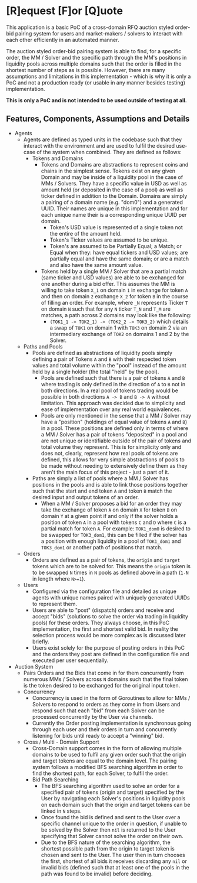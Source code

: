 # \[R\]equest \[F\]or \[Q\]uote

This application is a basic PoC of a cross-domain RFQ auction styled order-bid
pairing system for users and market-makers / solvers to interact with each other
efficiently in an automated manner.

The auction styled order-bid pairing system is able to find, for a specific
order, the MM / Solver and the specific path through the MM's positions in
liquidity pools across multiple domains such that the order is filled in the
shortest number of steps as is possible. However, there are many assumptions and
limitations in this implementation - which is why it is only a PoC and not a
production ready (or usable in any manner besides testing) implementation.

**This is only a PoC and is not intended to be used outside of testing at all.**

## Features, Components, Assumptions and Details

- Agents
  - Agents are defined as typed units in the codebase such that they interact
    with the environment and are used to fulfil the desired use-case of the
    system when combined. They are defined as follows:
    - Tokens and Domains
      - Tokens and Domains are abstractions to represent coins and chains in the
        simplest sense. Tokens exist on any given Domain and may be inside of a 
        liquidity pool in the case of MMs / Solvers. They have a specific value
        in USD as well as amount held (or deposited in the case of a pool) as
        well as ticker defined in addition to the Domain. Domains are simply a 
        pairing of a domain name (e.g. "dom0") and a generated UUID. Their names
        are unique in this implementation and for each unique name their is a 
        corresponding unique UUID per domain.
        - Token's USD value is represented of a single token not the entire of
          the amount held.
        - Token's Ticker values are assumed to be unique.
        - Token's are assumed to be Partially Equal; a Match; or Equal when they:
          have equal tickers and USD values; are partially equal and have the
          same domain; or are a match and also have the same amount value.
      - Tokens held by a single MM / Solver that are a partial match (same ticker
        and USD values) are able to be exchanged for one another during a bid
        offer. This assumes the MM is willing to take token `X_1` on domain `1` in
        exchange for token `A` and then on domain `2` exchange `X_2` for token
        `B` in the course of filling an order. For example, where `_N` represents
        Ticker `T` on domain `N` such that for any `N` ticker `T_N` and `T_M` are
        matches, a path across 2 domains may look like the following:
        - `(TOK1_1 -> TOK2_1) -> (TOK2_2 -> TOK3_2)` which details a swap of
          `TOK1` on domain 1 with `TOK3` on domain 2 via an intermediary exchange
          of `TOK2` on domains 1 and 2 by the Solver.
  - Paths and Pools
    - Pools are defined as abstractions of liquidity pools simply defining a
      pair of Tokens `A` and `B` with their respected token values and total
      volume within the "pool" instead of the amount held by a single holder
      (the total "held" by the pool).
      - Pools are defined such that there is a pair of tokens `A` and `B` where
        trading is only defined in the direction of `A` to `B` not in both
        directions. In a real pool of tokens trading would be possible in both
        directions `A -> B` and `B -> A` without limitation. This approach was
        decided due to simplicity and ease of implementation over any real world
        equivalences.
      - Pools are only mentioned in the sense that a MM / Solver may have a 
        "position" (holdings of equal value of tokens `A` and `B`) in a pool.
        These positions are defined only in terms of where a MM / Solver has a 
        pair of tokens "deposited" in a pool and are not unique or identifiable
        outside of the pair of tokens and total volume they represent. This is
        for simplicity only and does not, clearly, represent how real pools of
        tokens are defined, this allows for very simple abstractions of pools to
        be made without needing to extensively define them as they aren't the
        main focus of this project - just a part of it.
    - Paths are simply a list of pools where a MM / Solver has positions in
      the pools and is able to link those positions together such that the
      start and end token `A` and token `B` match the desired input and output
      tokens of an order.
      - When a MM / Solver proposes a bid for an order they may take the
        exchange of token `A` on domain `X` for token `B` on domain `Y` at a 
        given point if and only if the solver holds a position of token `A` in
        a pool with tokens `C` and `D` where `C` is a partial match for token
        `A`. For example: `TOK1_dom0` is desired to be swapped for `TOK3_dom1`,
        this can be filled if the solver has a position with enough liquidity
        in a pool of `TOK1_dom1` and `TOK3_dom1` or another path of positions
        that match.
  - Orders
    - Orders are defined as a pair of tokens, the `origin` and `target` tokens
      which are to be solved for. This means the `origin` token is to be swapped
      `N` times in `N` pools as defined above in a path (`1-N` in length where
      `N>=1`).
  - Users
    - Configured via the configuration file and detailed as unique agents with
      unique names paired with uniquely generated UUIDs to represent them.
    - Users are able to "post" (dispatch) orders and receive and accept "bids"
      (solutions to solve the order via trading in liquidity pools) for these
      orders. They always choose, in this PoC implementation, the first and 
      shortest valid bid. In reality the selection process would be more complex
      as is discussed later briefly.
    - Users exist solely for the purpose of posting orders in this PoC and the
      orders they post are defined in the configuration file and executed per
      user sequentially.
- Auction System
  - Pairs Orders and the Bids that come in for them concurrently from numerous
    MMs / Solvers across `N` domains such that the final token is the token
    desired to be exchanged for the original input token.
  - Concurrency
    - Concurrency is used in the form of Goroutines to allow for MMs / Solvers
      to respond to orders as they come in from Users and respond such that each
      "bid" from each Solver can be processed concurrently by the User via
      channels.
    - Currently the Order posting implementation is synchronous going through
      each user and their orders in turn and concurrently listening for bids
      until ready to accept a "winning" bid.
  - Cross / Multi - Domain Support
    - Cross-Domain support comes in the form of allowing multiple domains to be
      used to fulfil any given order such that the origin and target tokens are
      equal to the domain level. The pairing system follows a modified BFS
      searching algorithm in order to find the shortest path, for each Solver,
      to fulfil the order.
    - Bid Path Searching
      - The BFS searching algorithm used to solve an order for a specified pair
        of tokens (origin and target) specified by the User by navigating each
        Solver's positions in liquidity pools on each domain such that the
        origin and target tokens can be linked in `N` steps.
      - Once found the bid is defined and sent to the User over a specific
        channel unique to the order in question, if unable to be solved by the
        Solver then `nil` is returned to the User specifying that Solver cannot
        solve the order on their own.
      - Due to the BFS nature of the searching algorithm, the shortest possible
        path from the origin to target token is chosen and sent to the User. The
        user then in turn chooses the first, shortest of all bids it receives
        discarding any `nil` or invalid bids (defined such that at least one of
        the pools in the path was found to be invalid) before deciding.
